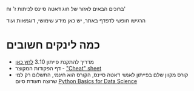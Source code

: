 ברוכים הבאים לאזור של חוג דאטה סיינס לכיתות ז' וח'

הרגישו חופשי לדפדף באתר, יש כאן מידע שימושי, דוגמאות ועוד

# כמה לינקים חשובים
- מדריך להתקנת פייתון 3.10 [לחץ כאן](https://github.com/weiss-gal/data_science_project/blob/main/manuals/install_python_310.md)
- דף הפקודות המקוצר - ["Cheat" sheet](https://github.com/weiss-gal/data_science_project/blob/main/manuals/python_cheat_sheet.pdf)
- קורס מקוון שלם בפייתון לאנשי דאטה סיינס, הקורס הוא חינמי, התשלום רק למי שרוצה תעודת סיום [Python Basics for Data Science](https://learning.edx.org/course/course-v1:IBM+PY0101EN+2T2021/home)

